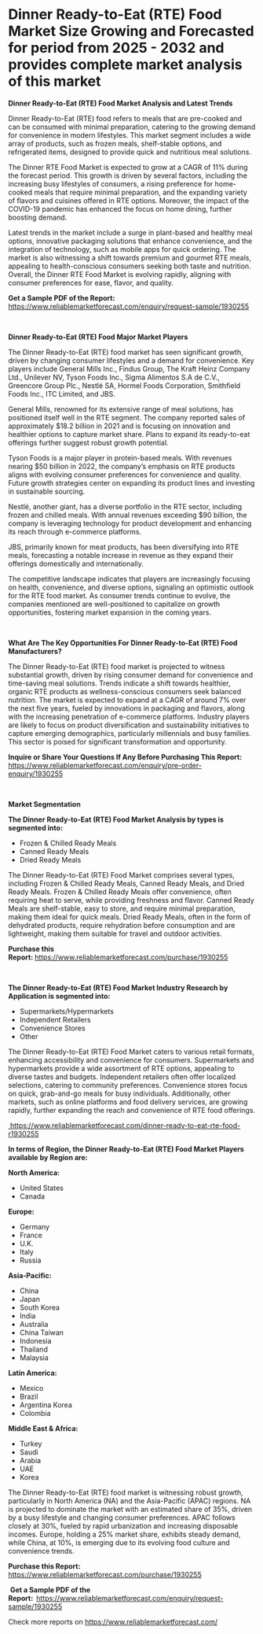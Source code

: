 <p><h1>Dinner Ready-to-Eat (RTE) Food Market Size Growing and Forecasted for period from 2025 - 2032 and provides complete market analysis of this market</h1></p><p><strong>Dinner Ready-to-Eat (RTE) Food Market Analysis and Latest Trends</strong></p>
<p><p>Dinner Ready-to-Eat (RTE) food refers to meals that are pre-cooked and can be consumed with minimal preparation, catering to the growing demand for convenience in modern lifestyles. This market segment includes a wide array of products, such as frozen meals, shelf-stable options, and refrigerated items, designed to provide quick and nutritious meal solutions.</p><p>The Dinner RTE Food Market is expected to grow at a CAGR of 11% during the forecast period. This growth is driven by several factors, including the increasing busy lifestyles of consumers, a rising preference for home-cooked meals that require minimal preparation, and the expanding variety of flavors and cuisines offered in RTE options. Moreover, the impact of the COVID-19 pandemic has enhanced the focus on home dining, further boosting demand.</p><p>Latest trends in the market include a surge in plant-based and healthy meal options, innovative packaging solutions that enhance convenience, and the integration of technology, such as mobile apps for quick ordering. The market is also witnessing a shift towards premium and gourmet RTE meals, appealing to health-conscious consumers seeking both taste and nutrition. Overall, the Dinner RTE Food Market is evolving rapidly, aligning with consumer preferences for ease, flavor, and quality.</p></p>
<p><strong>Get a Sample PDF of the Report:&nbsp;</strong> <a href="https://www.reliablemarketforecast.com/enquiry/request-sample/1930255?utm_campaign=3200&utm_medium=2&utm_source=Github&utm_content=ia&utm_term=29032025&utm_id=dinner-ready-to-eat-rte-food">https://www.reliablemarketforecast.com/enquiry/request-sample/1930255</a></p>
<p>&nbsp;</p>
<p><strong>Dinner Ready-to-Eat (RTE) Food Major Market Players</strong></p>
<p><p>The Dinner Ready-to-Eat (RTE) food market has seen significant growth, driven by changing consumer lifestyles and a demand for convenience. Key players include General Mills Inc., Findus Group, The Kraft Heinz Company Ltd., Unilever NV, Tyson Foods Inc., Sigma Alimentos S.A de C.V., Greencore Group Plc., Nestlé SA, Hormel Foods Corporation, Smithfield Foods Inc., ITC Limited, and JBS.</p><p>General Mills, renowned for its extensive range of meal solutions, has positioned itself well in the RTE segment. The company reported sales of approximately $18.2 billion in 2021 and is focusing on innovation and healthier options to capture market share. Plans to expand its ready-to-eat offerings further suggest robust growth potential.</p><p>Tyson Foods is a major player in protein-based meals. With revenues nearing $50 billion in 2022, the company’s emphasis on RTE products aligns with evolving consumer preferences for convenience and quality. Future growth strategies center on expanding its product lines and investing in sustainable sourcing.</p><p>Nestlé, another giant, has a diverse portfolio in the RTE sector, including frozen and chilled meals. With annual revenues exceeding $90 billion, the company is leveraging technology for product development and enhancing its reach through e-commerce platforms.</p><p>JBS, primarily known for meat products, has been diversifying into RTE meals, forecasting a notable increase in revenue as they expand their offerings domestically and internationally.</p><p>The competitive landscape indicates that players are increasingly focusing on health, convenience, and diverse options, signaling an optimistic outlook for the RTE food market. As consumer trends continue to evolve, the companies mentioned are well-positioned to capitalize on growth opportunities, fostering market expansion in the coming years.</p></p>
<p>&nbsp;</p>
<p><strong>What Are The Key Opportunities For Dinner Ready-to-Eat (RTE) Food Manufacturers?</strong></p>
<p><p>The Dinner Ready-to-Eat (RTE) food market is projected to witness substantial growth, driven by rising consumer demand for convenience and time-saving meal solutions. Trends indicate a shift towards healthier, organic RTE products as wellness-conscious consumers seek balanced nutrition. The market is expected to expand at a CAGR of around 7% over the next five years, fueled by innovations in packaging and flavors, along with the increasing penetration of e-commerce platforms. Industry players are likely to focus on product diversification and sustainability initiatives to capture emerging demographics, particularly millennials and busy families. This sector is poised for significant transformation and opportunity.</p></p>
<p><strong>Inquire or Share Your Questions If Any Before Purchasing This Report:</strong> <a href="https://www.reliablemarketforecast.com/enquiry/pre-order-enquiry/1930255?utm_campaign=3200&utm_medium=2&utm_source=Github&utm_content=ia&utm_term=29032025&utm_id=dinner-ready-to-eat-rte-food">https://www.reliablemarketforecast.com/enquiry/pre-order-enquiry/1930255</a></p>
<p>&nbsp;</p>
<p><strong>Market Segmentation</strong></p>
<p><strong>The Dinner Ready-to-Eat (RTE) Food Market Analysis by types is segmented into:</strong></p>
<p><ul><li>Frozen & Chilled Ready Meals</li><li>Canned Ready Meals</li><li>Dried Ready Meals</li></ul></p>
<p><p>The Dinner Ready-to-Eat (RTE) Food Market comprises several types, including Frozen & Chilled Ready Meals, Canned Ready Meals, and Dried Ready Meals. Frozen & Chilled Ready Meals offer convenience, often requiring heat to serve, while providing freshness and flavor. Canned Ready Meals are shelf-stable, easy to store, and require minimal preparation, making them ideal for quick meals. Dried Ready Meals, often in the form of dehydrated products, require rehydration before consumption and are lightweight, making them suitable for travel and outdoor activities.</p></p>
<p><strong>Purchase this Report:&nbsp;</strong><a href="https://www.reliablemarketforecast.com/purchase/1930255?utm_campaign=3200&utm_medium=2&utm_source=Github&utm_content=ia&utm_term=29032025&utm_id=dinner-ready-to-eat-rte-food">https://www.reliablemarketforecast.com/purchase/1930255</a></p>
<p>&nbsp;</p>
<p><strong>The Dinner Ready-to-Eat (RTE) Food Market Industry Research by Application is segmented into:</strong></p>
<p><ul><li>Supermarkets/Hypermarkets</li><li>Independent Retailers</li><li>Convenience Stores</li><li>Other</li></ul></p>
<p><p>The Dinner Ready-to-Eat (RTE) Food Market caters to various retail formats, enhancing accessibility and convenience for consumers. Supermarkets and hypermarkets provide a wide assortment of RTE options, appealing to diverse tastes and budgets. Independent retailers often offer localized selections, catering to community preferences. Convenience stores focus on quick, grab-and-go meals for busy individuals. Additionally, other markets, such as online platforms and food delivery services, are growing rapidly, further expanding the reach and convenience of RTE food offerings.</p></p>
<p><a href="https://www.reliablemarketforecast.com/dinner-ready-to-eat-rte-food-r1930255?utm_campaign=3200&utm_medium=2&utm_source=Github&utm_content=ia&utm_term=29032025&utm_id=dinner-ready-to-eat-rte-food">&nbsp;https://www.reliablemarketforecast.com/dinner-ready-to-eat-rte-food-r1930255</a></p>
<p><strong>In terms of Region, the Dinner Ready-to-Eat (RTE) Food Market Players available by Region are:</strong></p>
<p>
    <p> <strong> North America: </strong>
        <ul>
            <li>United States</li>
            <li>Canada</li>
        </ul>
        </p> 
    <p> <strong> Europe: </strong>
        <ul>
            <li>Germany</li>
            <li>France</li>
            <li>U.K.</li>
            <li>Italy</li>
            <li>Russia</li>
        </ul>
        </p> 
    <p> <strong> Asia-Pacific: </strong>
        <ul>
            <li>China</li>
            <li>Japan</li>
            <li>South Korea</li>
            <li>India</li>
            <li>Australia</li>
            <li>China Taiwan</li>
            <li>Indonesia</li>
            <li>Thailand</li>
            <li>Malaysia</li>
        </ul>
        </p> 
    <p> <strong> Latin America: </strong>
        <ul>
            <li>Mexico</li>
            <li>Brazil</li>
            <li>Argentina Korea</li>
            <li>Colombia</li>
        </ul>
        </p> 
    <p> <strong> Middle East & Africa: </strong>
        <ul>
            <li>Turkey</li>
            <li>Saudi</li>
            <li>Arabia</li>
            <li>UAE</li>
            <li>Korea</li>
        </ul>
    </p>
    </p>
<p><p>The Dinner Ready-to-Eat (RTE) food market is witnessing robust growth, particularly in North America (NA) and the Asia-Pacific (APAC) regions. NA is projected to dominate the market with an estimated share of 35%, driven by a busy lifestyle and changing consumer preferences. APAC follows closely at 30%, fueled by rapid urbanization and increasing disposable incomes. Europe, holding a 25% market share, exhibits steady demand, while China, at 10%, is emerging due to its evolving food culture and convenience trends.</p></p>
<p><strong>Purchase this Report: </strong><a href="https://www.reliablemarketforecast.com/purchase/1930255?utm_campaign=3200&utm_medium=2&utm_source=Github&utm_content=ia&utm_term=29032025&utm_id=dinner-ready-to-eat-rte-food">https://www.reliablemarketforecast.com/purchase/1930255</a></p>
<p>&nbsp;<strong>Get a Sample PDF of the Report:&nbsp;&nbsp;</strong><a href="https://www.reliablemarketforecast.com/enquiry/request-sample/1930255?utm_campaign=3200&utm_medium=2&utm_source=Github&utm_content=ia&utm_term=29032025&utm_id=dinner-ready-to-eat-rte-food">https://www.reliablemarketforecast.com/enquiry/request-sample/1930255</a></p>
<p><strong></strong></p>
<p>Check more reports on <a href="https://www.reliablemarketforecast.com/?utm_campaign=3200&utm_medium=2&utm_source=Github&utm_content=ia&utm_term=29032025&utm_id=dinner-ready-to-eat-rte-food">https://www.reliablemarketforecast.com/</a></p>